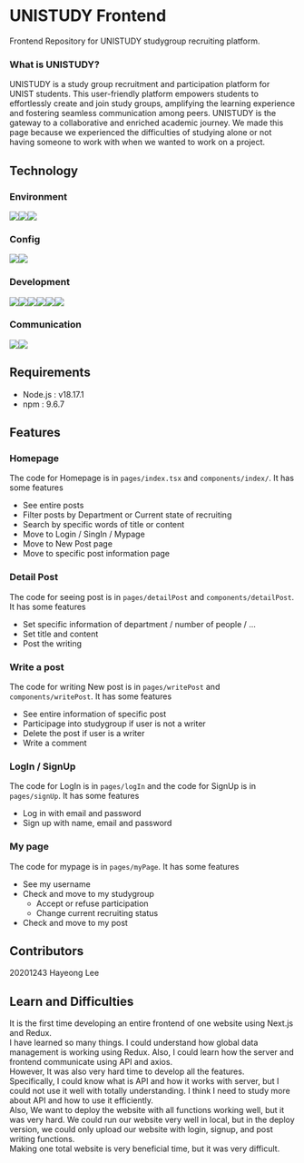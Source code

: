 # UNISTUDY Frontend

Frontend Repository for UNISTUDY studygroup recruiting platform.

### What is UNISTUDY?

UNISTUDY is a study group recruitment and participation platform for UNIST students.
This user-friendly platform empowers students to effortlessly create and join study groups, amplifying the learning experience and fostering seamless communication among peers.
UNISTUDY is the gateway to a collaborative and enriched academic journey.
We made this page because we experienced the difficulties of studying alone or not having someone to work with when we wanted to work on a project.

## Technology

### Environment

<img src="https://img.shields.io/badge/Visual Studio Code-007ACC?style=for-the-badge&logo=Visual Studio Code&logoColor=white"><img src="https://img.shields.io/badge/github-181717?style=for-the-badge&logo=github&logoColor=white"><img src="https://img.shields.io/badge/git-F05032?style=for-the-badge&logo=git&logoColor=white">

### Config

<img src="https://img.shields.io/badge/node.js-339933?style=for-the-badge&logo=Node.js&logoColor=white"><img src="https://img.shields.io/badge/npm-CB3837?style=for-the-badge&logo=npm&logoColor=white">

### Development

<img src="https://img.shields.io/badge/React-61DAFB?style=for-the-badge&logo=React&logoColor=white"><img src="https://img.shields.io/badge/Next.js-000000?style=for-the-badge&logo=next.js&logoColor=white"><img src="https://img.shields.io/badge/Typescript-3178C6?style=for-the-badge&logo=Typescript&logoColor=white"><img src="https://img.shields.io/badge/redux-764ABC?style=for-the-badge&logo=redux&logoColor=white"><img src="https://img.shields.io/badge/styledcomponents-DB7093?style=for-the-badge&logo=styledcomponents&logoColor=white"><img src="https://img.shields.io/badge/axios-5A29E4?style=for-the-badge&logo=axios&logoColor=white">

### Communication

<img src="https://img.shields.io/badge/Notion-000000?style=for-the-badge&logo=notion&logoColor=white"><img src="https://img.shields.io/badge/zoom-0B5CFF?style=for-the-badge&logo=zoom&logoColor=white">

## Requirements

-   Node.js : v18.17.1
-   npm : 9.6.7

## Features

### Homepage

The code for Homepage is in `pages/index.tsx` and `components/index/`.
It has some features

-   See entire posts
-   Filter posts by Department or Current state of recruiting
-   Search by specific words of title or content
-   Move to Login / SingIn / Mypage
-   Move to New Post page
-   Move to specific post information page

### Detail Post

The code for seeing post is in `pages/detailPost` and `components/detailPost`.
It has some features

-   Set specific information of department / number of people / ...
-   Set title and content
-   Post the writing

### Write a post

The code for writing New post is in `pages/writePost` and `components/writePost`.
It has some features

-   See entire information of specific post
-   Participage into studygroup if user is not a writer
-   Delete the post if user is a writer
-   Write a comment

### LogIn / SignUp

The code for LogIn is in `pages/logIn` and the code for SignUp is in `pages/signUp`.
It has some features

-   Log in with email and password
-   Sign up with name, email and password

### My page

The code for mypage is in `pages/myPage`.
It has some features

-   See my username
-   Check and move to my studygroup
    -   Accept or refuse participation
    -   Change current recruiting status
-   Check and move to my post

## Contributors

20201243 Hayeong Lee

## Learn and Difficulties

It is the first time developing an entire frontend of one website using Next.js and Redux. <br/>
I have learned so many things. I could understand how global data management is working using Redux. Also, I could learn how the server and frontend communicate using API and axios.<br/>
However, It was also very hard time to develop all the features.<br/>
Specifically, I could know what is API and how it works with server, but I could not use it well with totally understanding. I think I need to study more about API and how to use it efficiently.<br/>
Also, We want to deploy the website with all functions working well, but it was very hard. We could run our website very well in local, but in the deploy version, we could only upload our website with login, signup, and post writing functions.<br/>
Making one total website is very beneficial time, but it was very difficult.
